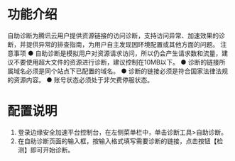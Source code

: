 # 功能介绍
自助诊断为腾讯云用户提供资源链接的访问诊断，支持访问异常、加速效果的诊断，并提供异常的排查指南，为用户自主发现因环境配置或其他方面的问题。
注意事项
● 自助诊断是模拟用户对资源请求访问，所以仍会产生请求数和流量，建议不要使用超大文件的资源进行诊断，建议控制在10MB以下。
● 诊断的链接所属域名必须是同个站点下已配置的域名。
● 诊断的链接必须是符合国家法律法规的资源内容。
● 账号状态必须处于非欠费停服状态。
# 配置说明
1. 登录边缘安全加速平台控制台，在左侧菜单栏中，单击诊断工具>自助诊断。
2. 在自助诊断页面的输入框，按输入格式填写需要诊断的链接，点击按钮【检测】即可开始诊断。
